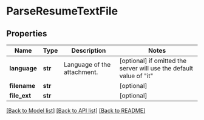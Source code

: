 # ParseResumeTextFile


## Properties
Name | Type | Description | Notes
------------ | ------------- | ------------- | -------------
**language** | **str** | Language of the attachment. | [optional]  if omitted the server will use the default value of "it"
**filename** | **str** |  | [optional] 
**file_ext** | **str** |  | [optional] 

[[Back to Model list]](../README.md#documentation-for-models) [[Back to API list]](../README.md#documentation-for-api-endpoints) [[Back to README]](../README.md)


